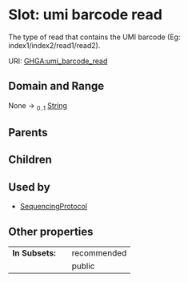 
# Slot: umi barcode read


The type of read that contains the UMI barcode (Eg: index1/index2/read1/read2).

URI: [GHGA:umi_barcode_read](https://w3id.org/GHGA/umi_barcode_read)


## Domain and Range

None &#8594;  <sub>0..1</sub> [String](types/String.md)

## Parents


## Children


## Used by

 * [SequencingProtocol](SequencingProtocol.md)

## Other properties

|  |  |  |
| --- | --- | --- |
| **In Subsets:** | | recommended |
|  | | public |


